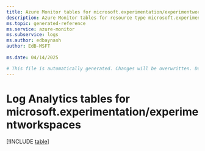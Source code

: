 ```yaml
---
title: Azure Monitor tables for microsoft.experimentation/experimentworkspaces
description: Azure Monitor tables for resource type microsoft.experimentation/experimentworkspaces
ms.topic: generated-reference
ms.service: azure-monitor
ms.subservice: logs
ms.author: edbaynash
author: EdB-MSFT
   
ms.date: 04/14/2025

# This file is automatically generated. Changes will be overwritten. Do not change this file directly.
---
```


# Log Analytics tables for microsoft.experimentation/experimentworkspaces  

[!INCLUDE [table](~/reusable-content/ce-skilling/azure/includes/azure-monitor/reference/tables/microsoft-experimentation_experimentworkspaces-include.md)]

